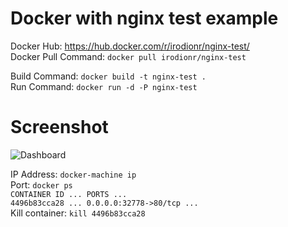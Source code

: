 # Docker with nginx test example  
Docker Hub: https://hub.docker.com/r/irodionr/nginx-test/  
Docker Pull Command: `docker pull irodionr/nginx-test`  

Build Command: `docker build -t nginx-test .`  
Run Command: `docker run -d -P nginx-test`  

# Screenshot
![Dashboard](https://i.imgur.com/SETSboS.png)  

IP Address: `docker-machine ip`  
Port: `docker ps`  
`CONTAINER ID ... PORTS ...`  
`4496b83cca28 ... 0.0.0.0:32778->80/tcp ...`  
Kill container: `kill 4496b83cca28`
